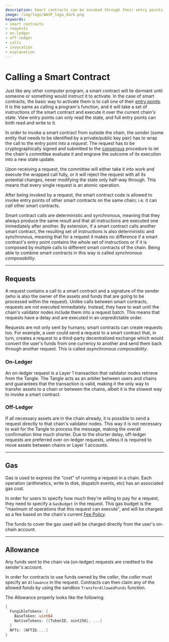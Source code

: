 ```yaml
---
description: Smart contracts can be invoked through their entry points, from outside via a request, or from inside via a call.
image: /img/logo/WASP_logo_dark.png
keywords:
- smart contracts
- requests
- on-ledger
- off-ledger
- calls
- invocation
- explanation
---
```


# Calling a Smart Contract

Just like any other computer program, a smart contract will lie dormant until someone or something would instruct it to activate. In the case of smart contracts, the basic way to activate them is to call one of their [entry points](./smart-contract-anatomy.md#entry-points). It is the same as calling a program's function, and it will take a set of instructions of the smart contract and execute it over the current chain's state. View entry points can only read the state, and full entry points can both read and write to it.

In order to invoke a smart contract from outside the chain, the _sender_ (some entity that needs to be identified by a private/public key pair) has to wrap the call to the entry point into a _request_.
The request has to be cryptographically signed and submitted to the [consensus](./consensus.md) procedure to let the chain's committee evaluate it and engrave the outcome of its execution into a new state update.

Upon receiving a request, the committee will either take it into work and execute the wrapped call fully, or it will reject the request with all its potential changes, never modifying the state only half-way through.
This means that every single request is an atomic operation.

After being invoked by a request, the smart contract code is allowed to invoke entry points of other smart contracts on the same chain; i.e. it can _call_ other smart contracts.

Smart contract calls are deterministic and synchronous, meaning that they always produce the same result and that all instructions are executed one immediately after another.
By extension, if a smart contract calls another smart contract, the resulting set of instructions is also deterministic and synchronous, meaning that for a request it makes no difference if a smart contract's entry point contains the whole set of instructions or if it is composed by multiple calls to different smart contracts of the chain.
Being able to combine smart contracts in this way is called *synchronous composability*.

---

## Requests

A request contains a call to a smart contract and a signature of the sender (who is also the owner of the assets and funds that are going to be processed within the request).
Unlike calls between smart contracts, requests are not executed immediately.
Instead, they have to wait until the chain's validator nodes include them into a request batch.
This means that requests have a delay and are executed in an unpredictable order.

Requests are not only sent by humans; smart contracts can create requests too.
For example, a user could send a request to a smart contract that, in turn, creates a request to a third-party decentralized exchange which would convert the user's funds from one currency to another and send them back through another request.
This is called *asynchronous composability*.

### On-Ledger

An on-ledger request is a Layer 1 transaction that validator nodes retrieve from the Tangle. The Tangle acts as an arbiter between users and chains and guarantees that the transaction is valid, making it the only way to transfer assets to a chain or between the chains, albeit it is the slowest way to invoke a smart contract.

### Off-Ledger

If all necessary assets are in the chain already, it is possible to send a request directly to that chain's validator nodes.
This way it is not necessary to wait for the Tangle to process the message, making the overall confirmation time much shorter.
Due to the shorter delay, off-ledger requests are preferred over on-ledger requests, unless it is required to move assets between chains or Layer 1 accounts.

---

## Gas

Gas is used to express the "cost" of running a request in a chain. Each operation (arithmetics, write to disk, dispatch events, etc) has an associated gas cost.

In order for users to specify how much they're willing to pay for a request, they need to specify a `GasBudget` in the request. This gas budget is the "maximum of operations that this request can execute", and will be charged as a fee based on the chain's current [Fee Policy](core_contracts/governance.md#fee-policy).

The funds to cover the gas used will be charged directly from the user's on-chain account.

---

## Allowance

Any funds sent to the chain via (on-ledger) requests are credited to the sender's account.

In order for contracts to use funds owned by the *caller*, the *caller* must specify an `Allowance` in the request. Contracts can then claim any of the allowed funds by using the sandbox `TransferAllowedFunds` function.

The Allowance properly looks like the following:

```go
{
  FungibleTokens: {
    BaseToken: uint64
    NativeTokens: [{TokenID, uint256}, ...]
  }
  NFTs: [NFTID,...]
}
```
